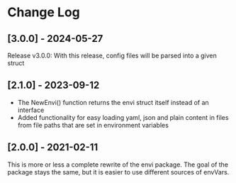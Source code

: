 # Change Log

## [3.0.0] - 2024-05-27

Release v3.0.0: With this release, config files will be parsed into a given struct

## [2.1.0] - 2023-09-12
- The NewEnvi() function returns the envi struct itself instead of an interface
- Added functionality for easy loading yaml, json and plain content in files from file paths that are set in environment variables

## [2.0.0] - 2021-02-11

This is more or less a complete rewrite of the envi package.
The goal of the package stays the same, but it is easier to use different sources of envVars.